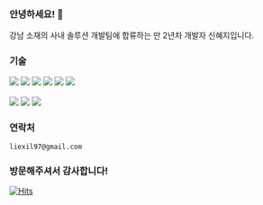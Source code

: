 ### 안녕하세요! 👋
강남 소재의 사내 솔루션 개발팀에 합류하는 만 2년차 개발자 신혜지입니다.
<br />

### 기술
<div align=left>
  <img src="https://img.shields.io/badge/html5-E34F26?style=for-the-badge&logo=html5&logoColor=white">
  <img src="https://img.shields.io/badge/jss-F7DF1E?style=for-the-badge&logo=jss&logoColor=white">
  <img src="https://img.shields.io/badge/nodedotjs-339933?style=for-the-badge&logo=nodedotjs&logoColor=white">
  <img src="https://img.shields.io/badge/vuedotjs-4FC08D?style=for-the-badge&logo=vuedotjs&logoColor=white">
  <img src="https://img.shields.io/badge/npm-CB3837?style=for-the-badge&logo=npm&logoColor=white">
  <img src="https://img.shields.io/badge/git-F05032?style=for-the-badge&logo=git&logoColor=white">
</div>
<br />
<div align=left>
  <img src="https://img.shields.io/badge/docker-2496ED?style=for-the-badge&logo=docker&logoColor=white">
  <img src="https://img.shields.io/badge/npm-CB3837?style=for-the-badge&logo=npm&logoColor=white">
  <img src="https://img.shields.io/badge/git-F05032?style=for-the-badge&logo=git&logoColor=white">
</div>

### 연락처
`liexil97@gmail.com`
<br />

### 방문해주셔서 감사합니다! 
[![Hits](https://hits.seeyoufarm.com/api/count/incr/badge.svg?url=https%3A%2F%2Fgithub.com%2Fquiet-space%2Fhit-counter&count_bg=%23C4C4C4&title_bg=%232942FF&icon=&icon_color=%23E7E7E7&title=hits&edge_flat=false)](https://hits.seeyoufarm.com)
